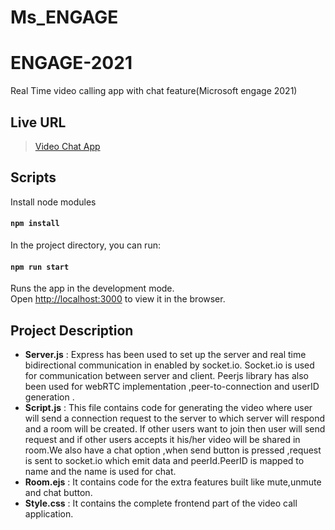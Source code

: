 # Ms_ENGAGE

# ENGAGE-2021
Real Time video calling app with chat feature(Microsoft engage 2021)

## Live URL

>[Video Chat App](https://video-call-engage.herokuapp.com/)
## Scripts

  Install node modules
  
 #### `npm install`

  In the project directory, you can run:

#### `npm run start`

  Runs the app in the development mode.<br>
  Open [http://localhost:3000](http://localhost:3000) to view it in the browser.
  
## Project Description

* **Server.js** : Express has been used to set up the server and real time bidirectional communication in enabled by socket.io. Socket.io is used for communication between server and client. Peerjs library has also been used for webRTC implementation ,peer-to-connection and userID generation .
* **Script.js** : This file contains code for generating the video where user will send a connection request to the server to which server will respond and a room will be created.
 If other users want to join then user will send request and if other users accepts it his/her video will be shared in room.We also have a chat option ,when send button is 
 pressed ,request is sent to socket.io which emit data and peerId.PeerID is mapped to name and the name is used for chat.
* **Room.ejs** : It contains code for the extra features built like mute,unmute and chat button.
* **Style.css** : It contains the complete frontend part of the video call application.
